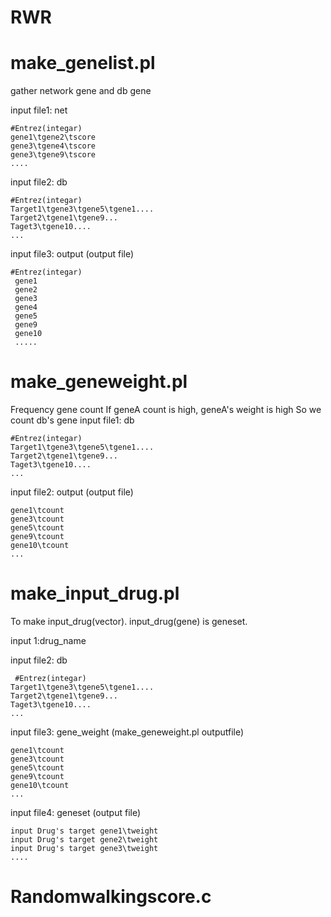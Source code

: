 # RWR

make_genelist.pl
====================
gather network gene and db gene 

input file1: net 
`````````````````````
#Entrez(integar)
gene1\tgene2\tscore
gene3\tgene4\tscore
gene3\tgene9\tscore
....
```````````````````````
input file2: db
``````````````````````
#Entrez(integar)
Target1\tgene3\tgene5\tgene1....
Target2\tgene1\tgene9...
Taget3\tgene10....
...
```````````````````````
input file3: output (output file)
`````````````````````
#Entrez(integar)
 gene1
 gene2
 gene3
 gene4
 gene5
 gene9
 gene10
 .....
 ``````````````````````````
 make_geneweight.pl
 ========================
 Frequency gene count
 If geneA count is high, geneA's weight is high
 So we count db's gene
 input file1: db
 `````````````````
 #Entrez(integar)
Target1\tgene3\tgene5\tgene1....
Target2\tgene1\tgene9...
Taget3\tgene10....
...
``````````````````
input file2: output (output file)
```````````````````
gene1\tcount
gene3\tcount
gene5\tcount
gene9\tcount
gene10\tcount
...
```````````````````
make_input_drug.pl
==================
To make input_drug(vector).
input_drug(gene) is geneset.

input 1:drug_name

input file2: db
````````````````````
 #Entrez(integar)
Target1\tgene3\tgene5\tgene1....
Target2\tgene1\tgene9...
Taget3\tgene10....
...
````````````````````
input file3: gene_weight (make_geneweight.pl outputfile)
``````````````````````````````````````````````````````````
gene1\tcount
gene3\tcount
gene5\tcount
gene9\tcount
gene10\tcount
...
``````````````````````````````````````````````````````````
input file4: geneset (output file)
```````````````````````````````````
input Drug's target gene1\tweight
input Drug's target gene2\tweight
input Drug's target gene3\tweight
....
```````````````````````````````````
Randomwalkingscore.c
=================================

 
 

